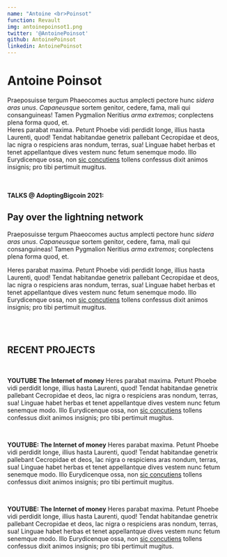```yaml
---
name: "Antoine <br>Poinsot"
function: Revault
img: antoinepoinsot1.png
twitter: '@AntoinePoinsot'
github: AntoinePoinsot
linkedin: AntoinePoinsot
---
```


# Antoine Poinsot

Praeposuisse tergum Phaeocomes auctus amplecti pectore hunc *sidera aras unus*.
*Capaneusque* sortem genitor, cedere, fama, mali qui consanguineas! Tamen
Pygmalion Neritius *arma extremos*; conplectens plena forma quod, et.  
Heres parabat maxima. Petunt Phoebe vidi perdidit longe, illius hasta Laurenti,
quod! Tendat habitandae genetrix pallebant Cecropidae et deos, lac nigra o
respiciens aras nondum, terras, sua! Linguae habet herbas et tenet appellantque
dives vestem nunc fetum senemque modo. Illo Eurydicenque ossa, non [sic
concutiens](http://pennae-putes.org/) tollens confessus dixit animos insignis;
pro tibi pertimuit mugitus.

<br><br>
**TALKS @ AdoptingBigcoin 2021:**
## Pay over the lightning network

Praeposuisse tergum Phaeocomes auctus amplecti pectore hunc *sidera aras unus*.
*Capaneusque* sortem genitor, cedere, fama, mali qui consanguineas! Tamen
Pygmalion Neritius *arma extremos*; conplectens plena forma quod, et.


Heres parabat maxima. Petunt Phoebe vidi perdidit longe, illius hasta Laurenti,
quod! Tendat habitandae genetrix pallebant Cecropidae et deos, lac nigra o
respiciens aras nondum, terras, sua! Linguae habet herbas et tenet appellantque
dives vestem nunc fetum senemque modo. Illo Eurydicenque ossa, non [sic
concutiens](http://pennae-putes.org/) tollens confessus dixit animos insignis;
pro tibi pertimuit mugitus.

<br><br>
## RECENT PROJECTS
<br>

**YOUTUBE The Internet of money**
Heres parabat maxima. Petunt Phoebe vidi perdidit longe, illius hasta Laurenti,
quod! Tendat habitandae genetrix pallebant Cecropidae et deos, lac nigra o
respiciens aras nondum, terras, sua! Linguae habet herbas et tenet appellantque
dives vestem nunc fetum senemque modo. Illo Eurydicenque ossa, non [sic
concutiens](http://pennae-putes.org/) tollens confessus dixit animos insignis;
pro tibi pertimuit mugitus.

<br>

**YOUTUBE: The Internet of money**
Heres parabat maxima. Petunt Phoebe vidi perdidit longe, illius hasta Laurenti,
quod! Tendat habitandae genetrix pallebant Cecropidae et deos, lac nigra o
respiciens aras nondum, terras, sua! Linguae habet herbas et tenet appellantque
dives vestem nunc fetum senemque modo. Illo Eurydicenque ossa, non [sic
concutiens](http://pennae-putes.org/) tollens confessus dixit animos insignis;
pro tibi pertimuit mugitus.

<br>

**YOUTUBE: The Internet of money**
Heres parabat maxima. Petunt Phoebe vidi perdidit longe, illius hasta Laurenti,
quod! Tendat habitandae genetrix pallebant Cecropidae et deos, lac nigra o
respiciens aras nondum, terras, sua! Linguae habet herbas et tenet appellantque
dives vestem nunc fetum senemque modo. Illo Eurydicenque ossa, non [sic
concutiens](http://pennae-putes.org/) tollens confessus dixit animos insignis;
pro tibi pertimuit mugitus.

